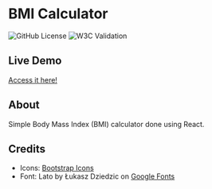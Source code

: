 # BMI Calculator

![GitHub License]()
![W3C Validation]()

## Live Demo

[Access it here!]()

## About

Simple Body Mass Index (BMI) calculator done using React.

## Credits

- Icons: [Bootstrap Icons](https://icons.getbootstrap.com/)
- Font: Lato by Łukasz Dziedzic on [Google Fonts](https://fonts.google.com/specimen/Lato)
